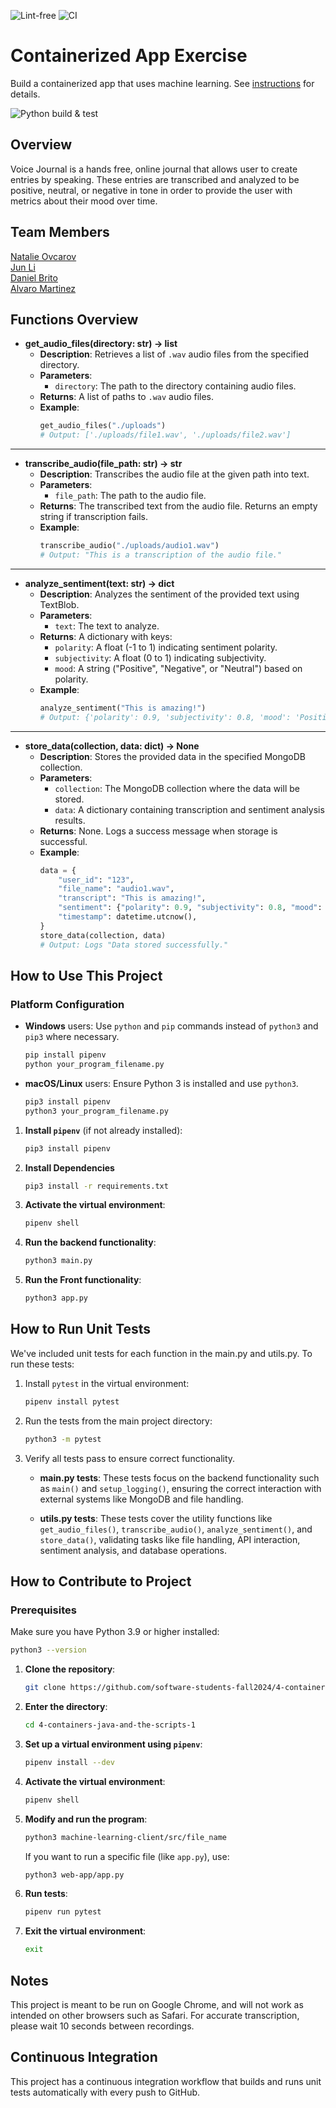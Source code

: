 ![Lint-free](https://github.com/nyu-software-engineering/containerized-app-exercise/actions/workflows/lint.yml/badge.svg)
![CI](https://github.com/software-students-fall2024/4-containers-java-and-the-scripts-1/actions/workflows/ci.yml/badge.svg)
# Containerized App Exercise

Build a containerized app that uses machine learning. See [instructions](./instructions.md) for details.

![Python build & test](https://github.com/software-students-fall2024/3-python-package-java_and_the_scripts_/actions/workflows/build.yaml/badge.svg)

## Overview
Voice Journal is a hands free, online journal that allows user to create entries by speaking. These entries are transcribed and analyzed to be positive, neutral, or negative in tone in order to provide the user with metrics about their mood over time. 

## Team Members

[Natalie Ovcarov](https://github.com/nataliovcharov)  
[Jun Li](https://github.com/jljune9li)  
[Daniel Brito](https://github.com/danny031103)  
[Alvaro Martinez](https://github.com/AlvaroMartinezM)

## Functions Overview

- **get_audio_files(directory: str) -> list**  
    - **Description**: Retrieves a list of `.wav` audio files from the specified directory.  
    - **Parameters**:  
      - `directory`: The path to the directory containing audio files.  
    - **Returns**: A list of paths to `.wav` audio files.  
    - **Example**:  
      ```python
      get_audio_files("./uploads")
      # Output: ['./uploads/file1.wav', './uploads/file2.wav']
      ```

---

- **transcribe_audio(file_path: str) -> str**  
    - **Description**: Transcribes the audio file at the given path into text.  
    - **Parameters**:  
      - `file_path`: The path to the audio file.  
    - **Returns**: The transcribed text from the audio file. Returns an empty string if transcription fails.  
    - **Example**:  
      ```python
      transcribe_audio("./uploads/audio1.wav")
      # Output: "This is a transcription of the audio file."
      ```

---

- **analyze_sentiment(text: str) -> dict**  
    - **Description**: Analyzes the sentiment of the provided text using TextBlob.  
    - **Parameters**:  
      - `text`: The text to analyze.  
    - **Returns**: A dictionary with keys:  
      - `polarity`: A float (-1 to 1) indicating sentiment polarity.  
      - `subjectivity`: A float (0 to 1) indicating subjectivity.  
      - `mood`: A string ("Positive", "Negative", or "Neutral") based on polarity.  
    - **Example**:  
      ```python
      analyze_sentiment("This is amazing!")
      # Output: {'polarity': 0.9, 'subjectivity': 0.8, 'mood': 'Positive'}
      ```

---

- **store_data(collection, data: dict) -> None**  
    - **Description**: Stores the provided data in the specified MongoDB collection.  
    - **Parameters**:  
      - `collection`: The MongoDB collection where the data will be stored.  
      - `data`: A dictionary containing transcription and sentiment analysis results.  
    - **Returns**: None. Logs a success message when storage is successful.  
    - **Example**:  
      ```python
      data = {
          "user_id": "123",
          "file_name": "audio1.wav",
          "transcript": "This is amazing!",
          "sentiment": {"polarity": 0.9, "subjectivity": 0.8, "mood": "Positive"},
          "timestamp": datetime.utcnow(),
      }
      store_data(collection, data)
      # Output: Logs "Data stored successfully."
      ```

## How to Use This Project
### Platform Configuration
- **Windows** users: Use `python` and `pip` commands instead of `python3` and `pip3` where necessary.
  ```bash
  pip install pipenv
  python your_program_filename.py
  ```


- **macOS/Linux** users: Ensure Python 3 is installed and use `python3`.
  ```bash
  pip3 install pipenv
  python3 your_program_filename.py
  ```

1. **Install `pipenv`** (if not already installed):
    ```bash
    pip3 install pipenv
    ```

2. **Install Dependencies**
    ```bash
    pip3 install -r requirements.txt

    ```

3. **Activate the virtual environment**:
    ```bash
    pipenv shell
    ```

4. **Run the backend functionality**:
    ```bash
    python3 main.py
    ```

5. **Run the Front functionality**:
    ```bash
    python3 app.py
    ```


## How to Run Unit Tests
We've included unit tests for each function in the main.py and utils.py. To run these tests:

1. Install `pytest` in the virtual environment:
    ```bash
    pipenv install pytest
    ```
2. Run the tests from the main project directory:
    ```bash
    python3 -m pytest
    ```
3. Verify all tests pass to ensure correct functionality.

    - **main.py tests**: These tests focus on the backend functionality such as `main()` and `setup_logging()`, ensuring the correct interaction with external systems like MongoDB and file handling.
    
    - **utils.py tests**: These tests cover the utility functions like `get_audio_files()`, `transcribe_audio()`, `analyze_sentiment()`, and `store_data()`, validating tasks like file handling, API interaction, sentiment analysis, and database operations.


## How to Contribute to Project

### Prerequisites
Make sure you have Python 3.9 or higher installed:
```bash
python3 --version
```

1. **Clone the repository**:
    ```bash
    git clone https://github.com/software-students-fall2024/4-containers-java-and-the-scripts-1.git
    ```

2. **Enter the directory**:
    ```bash
    cd 4-containers-java-and-the-scripts-1
    ```

3. **Set up a virtual environment using `pipenv`**:
    ```bash
    pipenv install --dev
    ```

4. **Activate the virtual environment**:
    ```bash
    pipenv shell
    ```

5. **Modify and run the program**:
    ```bash
    python3 machine-learning-client/src/file_name
    ```

   If you want to run a specific file (like `app.py`), use:
    ```bash
    python3 web-app/app.py
    ```

6. **Run tests**:
    ```bash
    pipenv run pytest
    ```

7. **Exit the virtual environment**:
    ```bash
    exit
    ```

## Notes

This project is meant to be run on Google Chrome, and will not work as intended on other browsers such as Safari. For accurate transcription, please wait 10 seconds between recordings.

## Continuous Integration

This project has a continuous integration workflow that builds and runs unit tests automatically with every push to GitHub.
